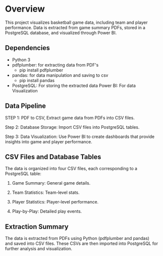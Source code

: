 # Overview

This project visualizes basketball game data, including team and player performance. Data is extracted from game summary PDFs, stored in a PostgreSQL database, and visualized through Power BI.

## Dependencies 

- Python 3
- pdfplumber: for extracting data from PDF's 
    - pip install pdfplumber
- pandas: for data manipulation and saving to csv
    - pip install pandas
- PostgreSQL: For storing the extracted data 
Power BI: For data Visualization 

## Data Pipeline

STEP 1: PDF to CSV, Extract game data from PDFs into CSV files.

Step 2: Database Storage: Import CSV files into PostgreSQL tables.

Step 3: Data Visualization: Use Power BI to create dashboards that provide insights into game and player performance.

## CSV Files and Database Tables

The data is organized into four CSV files, each corresponding to a PostgreSQL table:

1. Game Summary: General game details.

2. Team Statistics: Team-level stats.

3. Player Statistics: Player-level performance.

4. Play-by-Play: Detailed play events.

## Extraction Summary

The data is extracted from PDFs using Python (pdfplumber and pandas) and saved into CSV files. These CSVs are then imported into PostgreSQL for further analysis and visualization.





